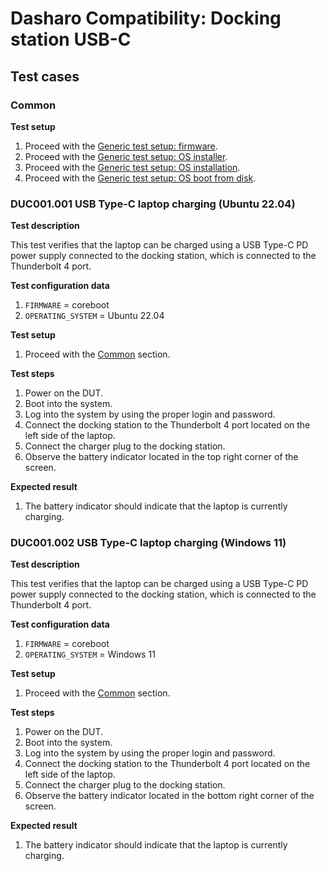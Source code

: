 # Dasharo Compatibility: Docking station USB-C

## Test cases

### Common

**Test setup**

1. Proceed with the
    [Generic test setup: firmware](../../generic-test-setup#firmware).
1. Proceed with the
    [Generic test setup: OS installer](../../generic-test-setup#os-installer).
1. Proceed with the
    [Generic test setup: OS installation](../../generic-test-setup#os-installation).
1. Proceed with the
    [Generic test setup: OS boot from disk](../../generic-test-setup#os-boot-from-disk).

### DUC001.001 USB Type-C laptop charging (Ubuntu 22.04)

**Test description**

This test verifies that the laptop can be charged using a USB Type-C PD power
supply connected to the docking station, which is connected to the Thunderbolt 4
port.

**Test configuration data**

1. `FIRMWARE` = coreboot
1. `OPERATING_SYSTEM` = Ubuntu 22.04

**Test setup**

1. Proceed with the [Common](#common) section.

**Test steps**

1. Power on the DUT.
1. Boot into the system.
1. Log into the system by using the proper login and password.
1. Connect the docking station to the Thunderbolt 4 port located on the left side
    of the laptop.
1. Connect the charger plug to the docking station.
1. Observe the battery indicator located in the top right corner of the screen.

**Expected result**

1. The battery indicator should indicate that the laptop is currently charging.

### DUC001.002 USB Type-C laptop charging (Windows 11)

**Test description**

This test verifies that the laptop can be charged using a USB Type-C PD power
supply connected to the docking station, which is connected to the Thunderbolt 4
port.

**Test configuration data**

1. `FIRMWARE` = coreboot
1. `OPERATING_SYSTEM` = Windows 11

**Test setup**

1. Proceed with the [Common](#common) section.

**Test steps**

1. Power on the DUT.
1. Boot into the system.
1. Log into the system by using the proper login and password.
1. Connect the docking station to the Thunderbolt 4 port located on the left side
    of the laptop.
1. Connect the charger plug to the docking station.
1. Observe the battery indicator located in the bottom right corner of the
    screen.

**Expected result**

1. The battery indicator should indicate that the laptop is currently charging.
